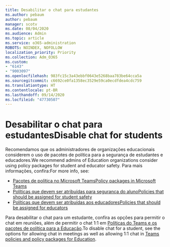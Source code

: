 ```yaml
---
title: Desabilitar o chat para estudantes
ms.author: pebaum
author: pebaum
manager: scotv
ms.date: 08/04/2020
ms.audience: Admin
ms.topic: article
ms.service: o365-administration
ROBOTS: NOINDEX, NOFOLLOW
localization_priority: Priority
ms.collection: Adm_O365
ms.custom:
- "6143"
- "9003097"
ms.openlocfilehash: 983fc15c3a43ebbf0643e5268baa783be64cca5a
ms.sourcegitcommit: c6692ce0fa1358ec3529e59ca0ecdfdea4cdc759
ms.translationtype: HT
ms.contentlocale: pt-BR
ms.lasthandoff: 09/14/2020
ms.locfileid: "47730507"
---
```

# <a name="disable-chat-for-students"></a><span data-ttu-id="7c33a-102">Desabilitar o chat para estudantes</span><span class="sxs-lookup"><span data-stu-id="7c33a-102">Disable chat for students</span></span>

<span data-ttu-id="7c33a-103">Recomendamos que os administradores de organizações educacionais considerem o uso de pacotes de política para a segurança de estudantes e educadores.</span><span class="sxs-lookup"><span data-stu-id="7c33a-103">We recommend admins of Education organizations consider using policy packages for student and educator safety.</span></span> <span data-ttu-id="7c33a-104">Para mais informações, confira:</span><span class="sxs-lookup"><span data-stu-id="7c33a-104">For more info, see:</span></span>

- [<span data-ttu-id="7c33a-105">Pacotes de política no Microsoft Teams</span><span class="sxs-lookup"><span data-stu-id="7c33a-105">Policy packages in Microsoft Teams</span></span>](https://docs.microsoft.com/microsoftteams/policy-packages-edu#policy-packages-in-microsoft-teams)
- [<span data-ttu-id="7c33a-106">Políticas que devem ser atribuídas para segurança do aluno</span><span class="sxs-lookup"><span data-stu-id="7c33a-106">Policies that should be assigned for student safety</span></span>](https://docs.microsoft.com/microsoftteams/policy-packages-edu#policies-that-should-be-assigned-for-student-safety)
- [<span data-ttu-id="7c33a-107">Políticas que devem ser atribuídas aos educadores</span><span class="sxs-lookup"><span data-stu-id="7c33a-107">Policies that should be assigned for educators</span></span>](https://docs.microsoft.com/microsoftteams/policy-packages-edu#policies-that-should-be-assigned-for-educators) 

<span data-ttu-id="7c33a-108">Para desabilitar o chat para um estudante, confira as opções para permitir o chat em reuniões, além de permitir o chat 1:1 em [Políticas do Teams e os pacotes de política para a Educação](https://docs.microsoft.com/microsoftteams/policy-packages-edu).</span><span class="sxs-lookup"><span data-stu-id="7c33a-108">To disable chat for a student, see the options for allowing chat in meetings as well as allowing 1:1 chat in [Teams policies and policy packages for Education](https://docs.microsoft.com/microsoftteams/policy-packages-edu).</span></span>